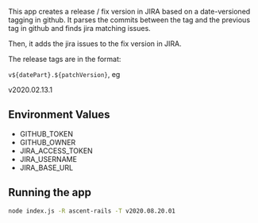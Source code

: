 This app creates a release / fix version in JIRA based on a date-versioned tagging in github. It parses the commits between the tag and the previous tag in github and finds jira matching issues.

Then, it adds the jira issues to the fix version in JIRA.

The release tags are in the format:

`v${datePart}.${patchVersion}`, eg

v2020.02.13.1

## Environment Values

-   GITHUB_TOKEN
-   GITHUB_OWNER
-   JIRA_ACCESS_TOKEN
-   JIRA_USERNAME
-   JIRA_BASE_URL

## Running the app

```sh
node index.js -R ascent-rails -T v2020.08.20.01
```
